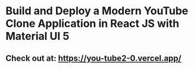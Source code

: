 # Build and Deploy a Modern YouTube Clone Application in React JS with Material UI 5

## Check out at: https://you-tube2-0.vercel.app/ 
